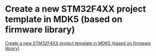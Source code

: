 # Create a new STM32F4XX project template in MDK5 (based on firmware library)
[Create a new STM32F4XX project template in MDK5 (based on firmware library)](https://aiwithcloud.com/2022/09/15/create_a_new_stm32f4xx_project_template_in_mdk5_based_on_firmware_library/)